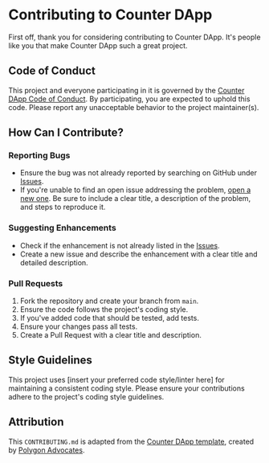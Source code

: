 # Contributing to Counter DApp

First off, thank you for considering contributing to Counter DApp. It's people like you that make Counter DApp such a great project.

## Code of Conduct

This project and everyone participating in it is governed by the [Counter DApp Code of Conduct](CODE_OF_CONDUCT.md). By participating, you are expected to uphold this code. Please report any unacceptable behavior to the project maintainer(s).

## How Can I Contribute?

### Reporting Bugs

- Ensure the bug was not already reported by searching on GitHub under [Issues](https://github.com/Polygon-Advocates/counter-dapp/issues).
- If you're unable to find an open issue addressing the problem, [open a new one](https://github.com/Polygon-Advocates/counter-dapp/issues/new). Be sure to include a clear title, a description of the problem, and steps to reproduce it.

### Suggesting Enhancements

- Check if the enhancement is not already listed in the [Issues](https://github.com/Polygon-Advocates/counter-dapp/issues).
- Create a new issue and describe the enhancement with a clear title and detailed description.

### Pull Requests

1. Fork the repository and create your branch from `main`.
2. Ensure the code follows the project's coding style.
3. If you've added code that should be tested, add tests.
4. Ensure your changes pass all tests.
5. Create a Pull Request with a clear title and description.

## Style Guidelines

This project uses [insert your preferred code style/linter here] for maintaining a consistent coding style. Please ensure your contributions adhere to the project's coding style guidelines.

## Attribution

This `CONTRIBUTING.md` is adapted from the [Counter DApp template](https://github.com/Polygon-Advocates/counter-dapp), created by [Polygon Advocates](https://github.com/Polygon-Advocates).